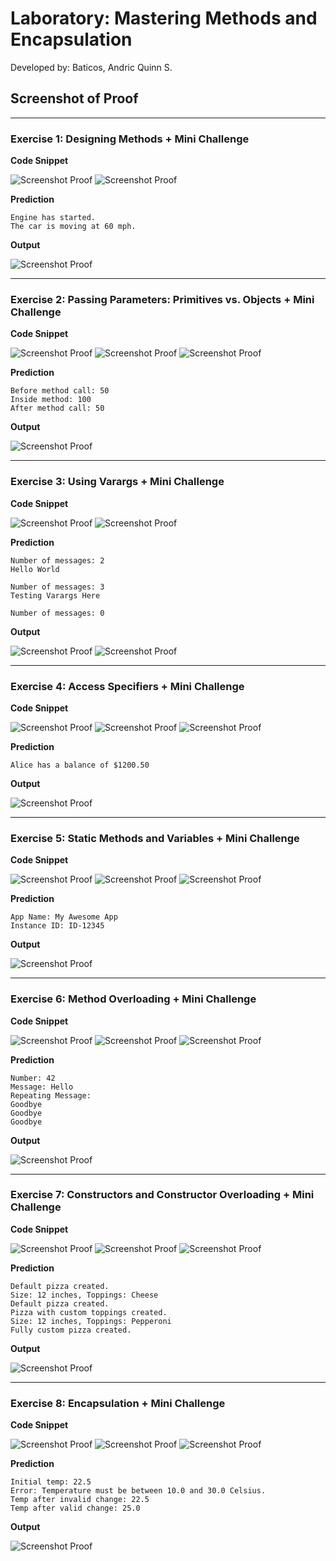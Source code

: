 # Laboratory: Mastering Methods and Encapsulation
Developed by: Baticos, Andric Quinn S.

## Screenshot of Proof

---
### Exercise 1: Designing Methods + Mini Challenge

**Code Snippet**

![Screenshot Proof](/ss/e1-cs2.png?raw=true "exercise-1-code-snippet-2")
![Screenshot Proof](/ss/e1-cs1.png?raw=true "exercise-1-code-snippet-1")

**Prediction**

```declarative
Engine has started.
The car is moving at 60 mph.
```

**Output**

![Screenshot Proof](/ss/e1-o.png?raw=true "exercise-1-output")

---
### Exercise 2: Passing Parameters: Primitives vs. Objects + Mini Challenge

**Code Snippet**

![Screenshot Proof](/ss/e2-cs2.png?raw=true "exercise-2-code-snippet-2")
![Screenshot Proof](/ss/e2-cs3.png?raw=true "exercise-2-code-snippet-3")
![Screenshot Proof](/ss/e2-cs1.png?raw=true "exercise-2-code-snippet-1")

**Prediction**

```declarative
Before method call: 50
Inside method: 100
After method call: 50
```

**Output**

![Screenshot Proof](/ss/e2-o.png?raw=true "exercise-2-output")

---
### Exercise 3: Using Varargs + Mini Challenge

**Code Snippet**

![Screenshot Proof](/ss/e3-cs2.png?raw=true "exercise-3-code-snippet-2")
![Screenshot Proof](/ss/e3-cs1.png?raw=true "exercise-3-code-snippet-1")

**Prediction**
```declarative
Number of messages: 2
Hello World 

Number of messages: 3
Testing Varargs Here 

Number of messages: 0
```

**Output**

![Screenshot Proof](/ss/e3-o1.png?raw=true "exercise-3-output-1")
![Screenshot Proof](/ss/e3-o2.png?raw=true "exercise-3-output-2")

---
### Exercise 4: Access Specifiers + Mini Challenge

**Code Snippet**

![Screenshot Proof](/ss/e4-cs2.png?raw=true "exercise-4-code-snippet-2")
![Screenshot Proof](/ss/e4-cs3.png?raw=true "exercise-4-code-snippet-3")
![Screenshot Proof](/ss/e4-cs1.png?raw=true "exercise-4-code-snippet-1")

**Prediction**

```declarative
Alice has a balance of $1200.50
```

**Output**

![Screenshot Proof](/ss/e4-o.png?raw=true "exercise-4-output")

---
### Exercise 5: Static Methods and Variables + Mini Challenge

**Code Snippet**

![Screenshot Proof](/ss/e5-cs2.png?raw=true "exercise-5-code-snippet-2")
![Screenshot Proof](/ss/e5-cs3.png?raw=true "exercise-5-code-snippet-3")
![Screenshot Proof](/ss/e5-cs1.png?raw=true "exercise-5-code-snippet-1")

**Prediction**

```declarative
App Name: My Awesome App
Instance ID: ID-12345
```

**Output**

![Screenshot Proof](/ss/e5-o.png?raw=true "exercise-5-output")

---
### Exercise 6: Method Overloading + Mini Challenge

**Code Snippet**

![Screenshot Proof](/ss/e6-cs2.png?raw=true "exercise-6-code-snippet-2")
![Screenshot Proof](/ss/e6-cs3.png?raw=true "exercise-6-code-snippet-3")
![Screenshot Proof](/ss/e6-cs1.png?raw=true "exercise-6-code-snippet-1")

**Prediction**
```declarative
Number: 42
Message: Hello
Repeating Message:
Goodbye
Goodbye
Goodbye
```

**Output**

![Screenshot Proof](/ss/e6-o.png?raw=true "exercise-6-output")

---
### Exercise 7: Constructors and Constructor Overloading + Mini Challenge

**Code Snippet**

![Screenshot Proof](/ss/e7-cs2.png?raw=true "exercise-7-code-snippet-2")
![Screenshot Proof](/ss/e7-cs3.png?raw=true "exercise-7-code-snippet-3")
![Screenshot Proof](/ss/e7-cs1.png?raw=true "exercise-7-code-snippet-1")

**Prediction**

```declarative
Default pizza created.
Size: 12 inches, Toppings: Cheese
Default pizza created.
Pizza with custom toppings created.
Size: 12 inches, Toppings: Pepperoni
Fully custom pizza created.
```

**Output**

![Screenshot Proof](/ss/e7-o.png?raw=true "exercise-7-output")

---
### Exercise 8: Encapsulation + Mini Challenge

**Code Snippet**

![Screenshot Proof](/ss/e8-cs2.png?raw=true "exercise-8-code-snippet-2")
![Screenshot Proof](/ss/e8-cs3.png?raw=true "exercise-8-code-snippet-3")
![Screenshot Proof](/ss/e8-cs1.png?raw=true "exercise-8-code-snippet-1")

**Prediction**

```declarative
Initial temp: 22.5
Error: Temperature must be between 10.0 and 30.0 Celsius.
Temp after invalid change: 22.5
Temp after valid change: 25.0
```

**Output**

![Screenshot Proof](/ss/e8-o.png?raw=true "exercise-8-output")
